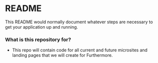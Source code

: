 # README #

This README would normally document whatever steps are necessary to get your application up and running.

### What is this repository for? ###

* This repo will contain code for all current and future microsites and landing pages that we will create for Furthermore.